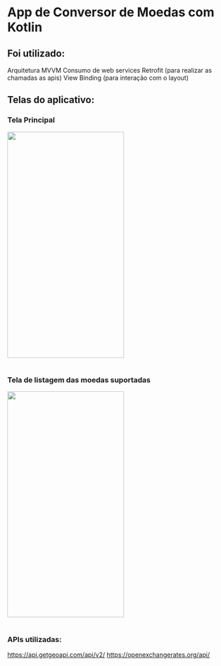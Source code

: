 # App de Conversor de Moedas com Kotlin
## Foi utilizado:
Arquitetura MVVM
Consumo de web services
Retrofit (para realizar as chamadas as apis)
View Binding (para interação com o layout)

## Telas do aplicativo:
### Tela Principal
<div>
  <img align="center" height="512" width="265" src="https://i.ibb.co/dQVSQY0/1.png">
 </div>
 <br>

### Tela de listagem das moedas suportadas
<div>
  <img align="center" height="512" width="265" src="https://i.ibb.co/VTfHQcX/2.png">
 </div>
 <br>

### APIs utilizadas:
https://api.getgeoapi.com/api/v2/
https://openexchangerates.org/api/
